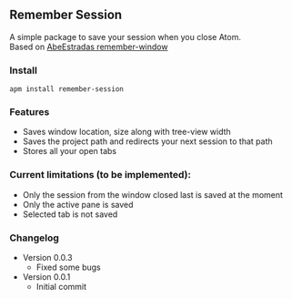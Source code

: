 ## Remember Session

A simple package to save your session when you close Atom.  
Based on
[AbeEstradas remember-window](https://github.com/AbeEstrada/atom-remember-window)

### Install

`apm install remember-session`

### Features
*   Saves window location, size along with tree-view width
*   Saves the project path and redirects your next session to that path
*   Stores all your open tabs

### Current limitations (to be implemented):
*   Only the session from the window closed last is saved at the moment
*   Only the active pane is saved
*   Selected tab is not saved

### Changelog
*   Version 0.0.3
    +   Fixed some bugs
*   Version 0.0.1
    +   Initial commit
